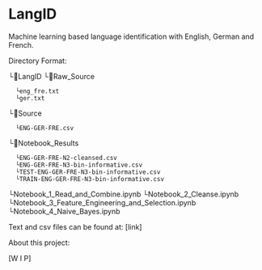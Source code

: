# LangID
Machine learning based language identification with English, German and French.

Directory Format:

└📂LangID
   └📁Raw_Source
   
      └eng_fre.txt
      └ger.txt
   └📁Source
   
      └ENG-GER-FRE.csv
   └📁Notebook_Results
   
      └ENG-GER-FRE-N2-cleansed.csv
      └ENG-GER-FRE-N3-bin-informative.csv
      └TEST-ENG-GER-FRE-N3-bin-informative.csv
      └TRAIN-ENG-GER-FRE-N3-bin-informative.csv
   └Notebook_1_Read_and_Combine.ipynb
   └Notebook_2_Cleanse.ipynb
   └Notebook_3_Feature_Engineering_and_Selection.ipynb
   └Notebook_4_Naive_Bayes.ipynb
   
  
Text and csv files can be found at: [link]

About this project:

[W I P]
